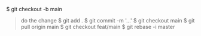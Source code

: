 $ git checkout -b main
> do the change
$ git add .
$ git commit -m '...'
$ git checkout main
$ git pull origin main
$ git checkout feat/main
$ git rebase -i master
